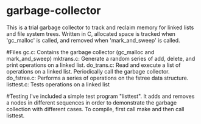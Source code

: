 # garbage-collector
This is a trial garbage collector to track and reclaim memory for linked lists and file system trees. Written in C, allocated space is tracked when 'gc_malloc' is called, and removed when 'mark_and_sweep' is called.

#Files
gc.c: Contains the garbage collector (gc_malloc and mark_and_sweep)
mktrans.c: Generate a random series of add, delete, and print operations on a linked list.
do_trans.c: Read and execute a list of operations on a linked list. Periodically call the garbage collector.
do_fstree.c: Performs a series of operations on the fstree data structure.
listtest.c: Tests operations on a linked list

#Testing
I've included a simple test program "listtest". It adds and removes a nodes in different sequences in order to demonstrate the garbage collection with different cases. To compile, first call make and then call listtest.


